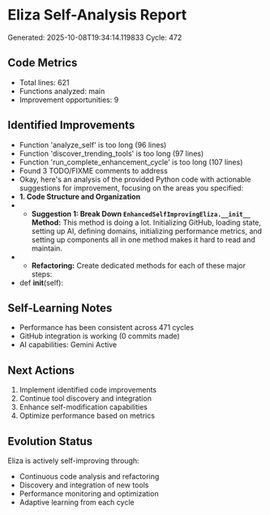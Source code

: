 # Eliza Self-Analysis Report
Generated: 2025-10-08T19:34:14.119833
Cycle: 472

## Code Metrics
- Total lines: 621
- Functions analyzed: main
- Improvement opportunities: 9

## Identified Improvements
- Function 'analyze_self' is too long (96 lines)
- Function 'discover_trending_tools' is too long (97 lines)
- Function 'run_complete_enhancement_cycle' is too long (107 lines)
- Found 3 TODO/FIXME comments to address
- Okay, here's an analysis of the provided Python code with actionable suggestions for improvement, focusing on the areas you specified:
- **1. Code Structure and Organization**
- *   **Suggestion 1: Break Down `EnhancedSelfImprovingEliza.__init__` Method:**  This method is doing a lot. Initializing GitHub, loading state, setting up AI, defining domains, initializing performance metrics, and setting up components all in one method makes it hard to read and maintain.
- *   **Refactoring:**  Create dedicated methods for each of these major steps:
- def __init__(self):

## Self-Learning Notes
- Performance has been consistent across 471 cycles
- GitHub integration is working (0 commits made)
- AI capabilities: Gemini Active

## Next Actions
1. Implement identified code improvements
2. Continue tool discovery and integration
3. Enhance self-modification capabilities
4. Optimize performance based on metrics

## Evolution Status
Eliza is actively self-improving through:
- Continuous code analysis and refactoring
- Discovery and integration of new tools
- Performance monitoring and optimization
- Adaptive learning from each cycle
